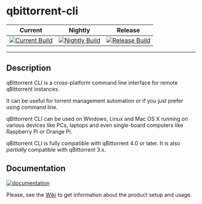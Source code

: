 # qbittorrent-cli

| Current | Nightly | Release |
| ------- | ------- | ------- |
| [![Current Build](https://dev.azure.com/pavelfedarovich/qBittorrent-CLI/_apis/build/status/qbt-ci)](https://dev.azure.com/pavelfedarovich/qBittorrent-CLI/_build/latest?definitionId=8) | [![Nightly Build](https://dev.azure.com/pavelfedarovich/qBittorrent-CLI/_apis/build/status/qbt-nightly)](https://dev.azure.com/pavelfedarovich/qBittorrent-CLI/_build/latest?definitionId=7) | [![Release Build](https://dev.azure.com/pavelfedarovich/qBittorrent-CLI/_apis/build/status/qbt-release)](https://dev.azure.com/pavelfedarovich/qBittorrent-CLI/_build/latest?definitionId=6) |

***

## Description

qBittorrent CLI is a cross-platform command line interface for remote qBittorrent instances.

It can be useful for torrent management automation or if you just prefer using command line.

qBittorrent CLI can be used on Windows, Linux and Mac OS X running on various devices like PCs, laptops and even single-board computers like Raspberry Pi or Orange Pi.

qBittorrent CLI is fully compatible with qBittorrent 4.0 or later. It is also *partially* compatible with qBittorrent 3.x.

## Documentation
[![documentation](https://img.shields.io/badge/documentation-wiki-blue.svg)](https://github.com/fedarovich/qbittorrent-cli/wiki)

Please, see the [Wiki](https://github.com/fedarovich/qbittorrent-cli/wiki) to get information about the product setup and usage.
